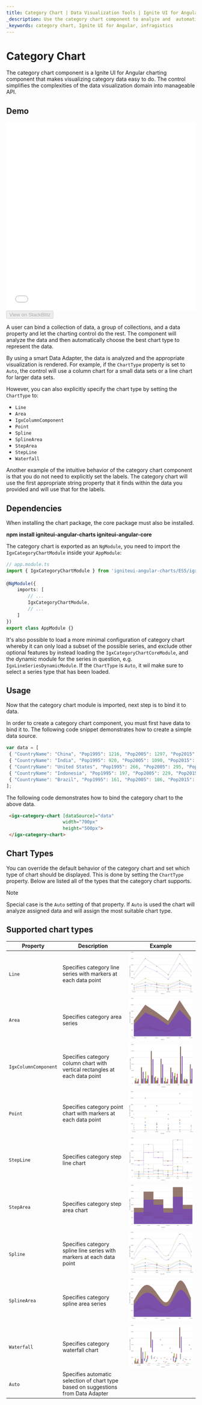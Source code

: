 ```yaml
---
title: Category Chart | Data Visualization Tools | Ignite UI for Angular | Infragistics 
_description: Use the category chart component to analyze and  automatically choose the best chart type to represent data. Learn about our chart types for visualization.
_keywords: category chart, Ignite UI for Angular, infragistics 
---
```


# Category Chart

The category chart component is a Ignite UI for Angular charting component that makes visualizing category data easy to do. The control simplifies the complexities of the data visualization domain into manageable API.

## Demo

<div class="sample-container" style="height: 500px">
    <iframe id="category-chart-overview-iframe" src='{environment:demosBaseUrl}/charts/category-chart-overview' width="100%" height="100%" seamless frameBorder="0" onload="onSampleIframeContentLoaded(this);"></iframe>
</div>

<div>
    <button data-localize="stackblitz" disabled class="stackblitz-btn"   data-iframe-id="category-chart-overview-iframe" data-demos-base-url="{environment:demosBaseUrl}">View on StackBlitz
    </button>
</div>

<div class="divider--half"></div>

 A user can bind a collection of data, a group of collections, and a data property and let the charting control do the rest. The component will analyze the data and then automatically choose the best chart type to represent the data.

By using a smart Data Adapter, the data is analyzed and the appropriate visualization is rendered. For example, if the `ChartType` property is set to `Auto`, the control will use a column chart for a small data sets or a line chart for larger data sets.

However, you can also explicitly specify the chart type by setting the `ChartType` to:

-   `Line`
-   `Area`
-   `IgxColumnComponent`
-   `Point`
-   `Spline`
-   `SplineArea`
-   `StepArea`
-   `StepLine`
-   `Waterfall`

Another example of the intuitive behavior of the category chart component is that you do not need to explicitly set the labels. The category chart will use the first appropriate string property that it finds within the data you provided and will use that for the labels.

## Dependencies

When installing the chart package, the core package must also be installed.

**npm install igniteui-angular-charts igniteui-angular-core**

The category chart is exported as an `NgModule`, you need to import the
`IgxCategoryChartModule` inside your `AppModule`:

<!-- -->

<!-- -->

```typescript
// app.module.ts
import { IgxCategoryChartModule } from 'igniteui-angular-charts/ES5/igx-category-chart-module';

@NgModule({
    imports: [
        // ...
        IgxCategoryChartModule,
        // ...
    ]
})
export class AppModule {}
```

It's also possible to load a more minimal configuration of category chart whereby it can only load a subset of the possible series, and exclude other optional features by instead loading the `IgxCategoryChartCoreModule`, and the dynamic module for the series in question, e.g. `IgxLineSeriesDynamicModule`. If the `ChartType` is `Auto`, it wil make sure to select a series type that has been loaded.

<div class="divider--half"></div>

## Usage

Now that the category chart module is imported, next step is to bind it to data.

In order to create a category chart component, you must first have data to bind it to. The following code snippet demonstrates how to create a simple data source.

```typescript
var data = [
 { "CountryName": "China", "Pop1995": 1216, "Pop2005": 1297, "Pop2015": 1361, "Pop2025": 1394 },
 { "CountryName": "India", "Pop1995": 920, "Pop2005": 1090, "Pop2015": 1251, "Pop2025": 1396 },
 { "CountryName": "United States", "Pop1995": 266, "Pop2005": 295, "Pop2015": 322, "Pop2025": 351 },
 { "CountryName": "Indonesia", "Pop1995": 197, "Pop2005": 229, "Pop2015": 256, "Pop2025": 277 },
 { "CountryName": "Brazil", "Pop1995": 161, "Pop2005": 186, "Pop2015": 204, "Pop2025": 218 }
];
```

The following code demonstrates how to bind the category chart to the above data.

```html
 <igx-category-chart [dataSource]="data"
                     width="700px"
                     height="500px">
 </igx-category-chart>
```

<div class="divider--half"></div>

## Chart Types

You can override the default behavior of the category chart and set which type of chart should be displayed. This is done by setting the `ChartType` property.
Below are listed all of the types that the category chart supports.

> [!NOTE]
> Special case is the `Auto` setting of that property. If `Auto` is used the chart will analyze assigned data and will assign the most suitable chart type.

## Supported chart types

| Property             | Description                                                                        | Example                                      |
| -------------------- | ---------------------------------------------------------------------------------- | -------------------------------------------- |
| `Line`               | Specifies category line series with markers at each data point                     | ![](../images/category_chart_line.png)       |
| `Area`               | Specifies category area series                                                     | ![](../images/category_chart_area.png)       |
| `IgxColumnComponent` | Specifies category column chart with vertical rectangles at each data point        | ![](../images/category_chart_column.png)     |
| `Point`              | Specifies category point chart with markers at each data point                     | ![](../images/category_chart_point.png)      |
| `StepLine`           | Specifies category step line chart                                                 | ![](../images/category_chart_stepline.png)   |
| `StepArea`           | Specifies category step area chart                                                 | ![](../images/category_chart_steparea.png)   |
| `Spline`             | Specifies category spline line series with markers at each data point              | ![](../images/category_chart_spline.png)     |
| `SplineArea`         | Specifies category spline area series                                              | ![](../images/category_chart_splinearea.png) |
| `Waterfall`          | Specifies category waterfall chart                                                 | ![](../images/category_chart_waterfall.png)  |
| `Auto`               | Specifies automatic selection of chart type based on suggestions from Data Adapter |                                              |
